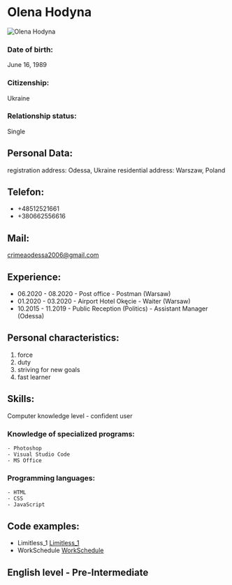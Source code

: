 
# Olena Hodyna #

![](photo_2020-11-27_19-28-29.jpg/100*100 "Olena Hodyna")
### Date of birth: ###
 June 16, 1989
### Citizenship: ###
 Ukraine
### Relationship status: ###
 Single

## Personal Data: ##
registration address: Odessa, Ukraine
residential address: Warszaw, Poland

## Telefon: ##
 - +48512521661 
 - +380662556616

## Mail: ##
 crimeaodessa2006@gmail.com

## Experience: ##
 - 06.2020 - 08.2020 - Post office - Postman (Warsaw)
 - 01.2020 - 03.2020 - Airport Hotel Okęcie - Waiter (Warsaw)
 - 10.2015 - 11.2019 - Public Reception (Politics) - Assistant Manager (Odessa)

## Personal characteristics: ##
1. force
2. duty
3. striving for new goals 
4. fast learner 

## Skills: ##
Computer knowledge level - confident user
### Knowledge of specialized programs: ###
    - Photoshop
    - Visual Studio Code
    - MS Office
    
### Programming languages: ###
    - HTML
    - CSS
    - JavaScript

## Code examples: ##
 - Limitless_1 [Limitless_1](https://aeternus2020.github.io/Limitless_1/)
 - WorkSchedule [WorkSchedule](https://aeternus2020.github.io/WorkSchedule/)

## English level - Pre-Intermediate ##
